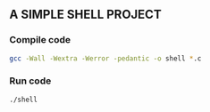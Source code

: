 ## A SIMPLE SHELL PROJECT

### Compile code
```bash
gcc -Wall -Wextra -Werror -pedantic -o shell *.c
```

### Run code
```bash
./shell
```